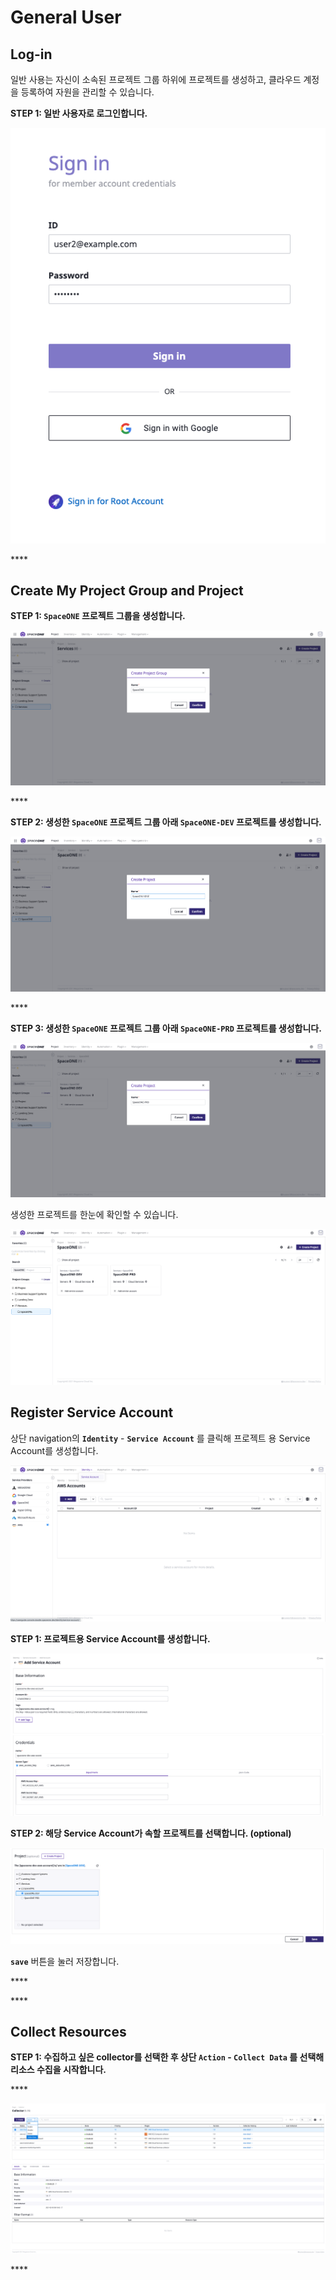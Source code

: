 # General User

## Log-in

일반 사용는 자신이 소속된 프로젝트 그룹 하위에 프로젝트를 생성하고, 클라우드 계정을 등록하여 자원을 관리할 수 있습니다. 

**STEP 1: 일반 사용자로 로그인합니다.**

![](.gitbook/assets/signin_as_user2.png)

\*\*\*\*

## Create My Project Group and Project

**STEP 1: `SpaceONE` 프로젝트 그룹을 생성합니다.**

![](.gitbook/assets/create_project_group_spaceone.png)

\*\*\*\*

**STEP 2: 생성한 `SpaceONE` 프로젝트 그룹 아래 `SpaceONE-DEV` 프로젝트를 생성합니다.** 

![](.gitbook/assets/create_project_spaceone_dev.png)

\*\*\*\*

**STEP 3: 생성한 `SpaceONE` 프로젝트 그룹 아래 `SpaceONE-PRD` 프로젝트를 생성합니다.** 

![](.gitbook/assets/create_project_spaceone_prd.png)



생성한 프로젝트를 한눈에 확인할 수 있습니다.

![](.gitbook/assets/list_spaceone_projects.png)

## Register Service Account

상단 navigation의 **`Identity`** - **`Service Account`** 를 클릭해 프로젝트 용 Service Account를 생성합니다. 

![](.gitbook/assets/select_service_account_as_aws.png)

**STEP 1: 프로젝트용 Service Account를 생성합니다.**

![](.gitbook/assets/add_aws_service_account.png)

**STEP 2: 해당 Service Account가 속할 프로젝트를 선택합니다. \(optional\)**

![](.gitbook/assets/attach_account_to_project%20%281%29.png)

**`save`** 버튼을 눌러 저장합니다.

\*\*\*\*

\*\*\*\*

## Collect Resources

**STEP 1: 수집하고 싶은 collector를 선택한 후 상단 `Action` - `Collect Data` 를 선택해 리소스 수집을 시작합니다.**

\*\*\*\*

![](.gitbook/assets/collect_data.png)

\*\*\*\*

